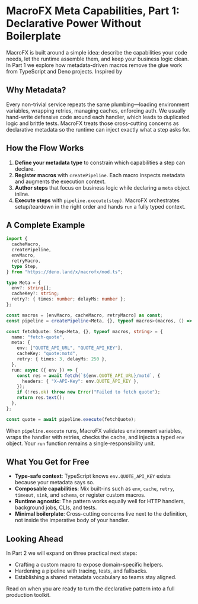 # MacroFX Meta Capabilities, Part 1: Declarative Power Without Boilerplate

MacroFX is built around a simple idea: describe the capabilities your code needs, let the runtime assemble them, and keep your business logic clean. In Part 1 we explore how metadata-driven macros remove the glue work from TypeScript and Deno projects. Inspired by 

## Why Metadata?

Every non-trivial service repeats the same plumbing—loading environment variables, wrapping retries, managing caches, enforcing auth. We usually hand-write defensive code around each handler, which leads to duplicated logic and brittle tests. MacroFX treats those cross-cutting concerns as declarative metadata so the runtime can inject exactly what a step asks for.

## How the Flow Works

1. **Define your metadata type** to constrain which capabilities a step can declare.
2. **Register macros** with `createPipeline`. Each macro inspects metadata and augments the execution context.
3. **Author steps** that focus on business logic while declaring a `meta` object inline.
4. **Execute steps** with `pipeline.execute(step)`. MacroFX orchestrates setup/teardown in the right order and hands `run` a fully typed context.

## A Complete Example

```ts
import {
  cacheMacro,
  createPipeline,
  envMacro,
  retryMacro,
  type Step,
} from "https://deno.land/x/macrofx/mod.ts";

type Meta = {
  env?: string[];
  cacheKey?: string;
  retry?: { times: number; delayMs: number };
};

const macros = [envMacro, cacheMacro, retryMacro] as const;
const pipeline = createPipeline<Meta, {}, typeof macros>(macros, () => ({}));

const fetchQuote: Step<Meta, {}, typeof macros, string> = {
  name: "fetch-quote",
  meta: {
    env: ["QUOTE_API_URL", "QUOTE_API_KEY"],
    cacheKey: "quote:motd",
    retry: { times: 3, delayMs: 250 },
  },
  run: async ({ env }) => {
    const res = await fetch(`${env.QUOTE_API_URL}/motd`, {
      headers: { "X-API-Key": env.QUOTE_API_KEY },
    });
    if (!res.ok) throw new Error("Failed to fetch quote");
    return res.text();
  },
};

const quote = await pipeline.execute(fetchQuote);
```

When `pipeline.execute` runs, MacroFX validates environment variables, wraps the handler with retries, checks the cache, and injects a typed `env` object. Your `run` function remains a single-responsibility unit.

## What You Get for Free

- **Type-safe context**: TypeScript knows `env.QUOTE_API_KEY` exists because your metadata says so.
- **Composable capabilities**: Mix built-ins such as `env`, `cache`, `retry`, `timeout`, `sink`, and `schema`, or register custom macros.
- **Runtime agnostic**: The pattern works equally well for HTTP handlers, background jobs, CLIs, and tests.
- **Minimal boilerplate**: Cross-cutting concerns live next to the definition, not inside the imperative body of your handler.

## Looking Ahead

In Part 2 we will expand on three practical next steps:

- Crafting a custom macro to expose domain-specific helpers.
- Hardening a pipeline with tracing, tests, and fallbacks.
- Establishing a shared metadata vocabulary so teams stay aligned.

Read on when you are ready to turn the declarative pattern into a full production toolkit.
